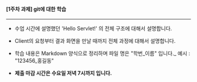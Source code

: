 ﻿
#### [1주차 과제] git에 대한 학습
<hr/>

- 수업 시간에 설명했던 'Hello Servlet!' 의 전체 구조에 대해서 설명합니다.

- Client의 요청부터 결과 화면을 만날 때까지 전체 과정에 대해서 설명합니다.

- 학습 내용은 Markdown 양식으로 정리하며 파일 명은 "학번_이름" 입니다._
 예시 : "123456_홍길동"
 
- **제출 마감 시간은 수요일 저녁 7시까지 입니다.**
